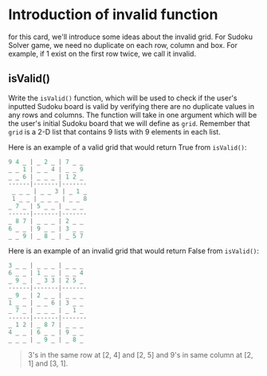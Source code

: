 <!--title={isValid()}-->

<!--badges={Algorithmns:60}-->

<!--concepts{Indexing 2D Lists}-->

# Introduction of invalid function

for this card, we'll introduce some ideas about the invalid grid. For Sudoku Solver game, we need no duplicate on each row, column and box. For example, if 1 exist on the first row twice, we call it invalid. 

## isValid()

Write the `isValid()` function, which will be used to check if the user's inputted Sudoku board is valid by verifying there are no duplicate values in any rows and columns. The function will take in one argument which will be the user's initial Sudoku board that we will define as `grid`. Remember that `grid` is a 2-D list that contains 9 lists with 9 elements in each list.

Here is an example of a valid grid that would return True from `isValid()`:

```python
9 4 _ | _ 2 _ | 7 _ _		
_ _ 1 | _ _ 4 | _ _ 9		
_ _ 6 | _ _ _ | 1 2 _	
------|-------|-------
 _ _ _ | _ _ 3 | _ 1 _
 1 _ _ | _ _ _ | _ _ 8
_ 7 _ | 5 _ _ | _ _ _
------|-------|-------
_ 8 7 | _ _ _ | 2 _ _
6 _ _ | 9 _ _ | 3 _ _
_ _ 9 | _ 8 _ | _ 5 7
```



Here is an example of an invalid grid that would return False from `isValid()`:

```python
3 _ _ | _ _ _ | _ _ _		
6 _ _ | 1 _ _ | _ _ 4		 
_ 9 _ | _ 3 3 | 2 5 _		
------|-------|-------	
_ 9 _ | 2 _ _ | _ _ _		
1 _ _ | _ _ 6 | 3 _ _
_ 7 _ | _ _ _ | _ 1 _
------|-------|-------
_ 1 2 | _ 8 7 | _ _ _
4 _ _ | 6 _ _ | 9 _ _
_ _ _ | _ 9 _ | _ 8 _
```

> 3's in the same row at [2, 4] and [2, 5] and 9's in same column at [2, 1] and [3, 1].
